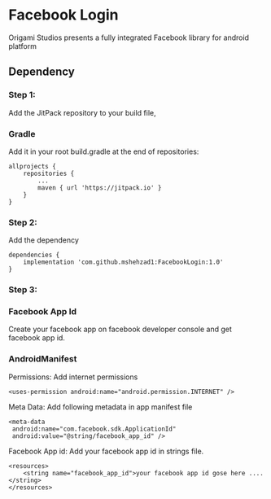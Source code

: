 # Facebook Login

Origami Studios presents a fully integrated Facebook library for android platform

## Dependency

### Step 1:

Add the JitPack repository to your build file, 
### Gradle
Add it in your root build.gradle at the end of repositories:

```
allprojects {
    repositories {
        ...
        maven { url 'https://jitpack.io' }
    }
}
```

### Step 2:

Add the dependency

```
dependencies {
    implementation 'com.github.mshehzad1:FacebookLogin:1.0'
}
```

### Step 3:

### Facebook App Id
Create your facebook app on facebook developer console and get facebook app id.

### AndroidManifest

Permissions: 
Add internet permissions

```
<uses-permission android:name="android.permission.INTERNET" />
```
Meta Data: 
Add following metadata in app manifest file

```
<meta-data
 android:name="com.facebook.sdk.ApplicationId"
 android:value="@string/facebook_app_id" />
```
Facebook App id: Add your facebook app id in strings file.

```
<resources>
    <string name="facebook_app_id">your facebook app id gose here .... </string>
</resources>

```

